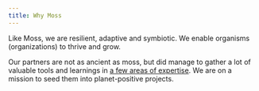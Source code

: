 ```yaml
---
title: Why Moss
---
```


Like Moss, we are resilient, adaptive and symbiotic.
We enable organisms (organizations) to thrive and grow.

Our partners are not as ancient as moss, but did manage to gather a lot of valuable tools and learnings in [a few areas of expertise](/). We are on a mission to seed them into planet-positive projects.

